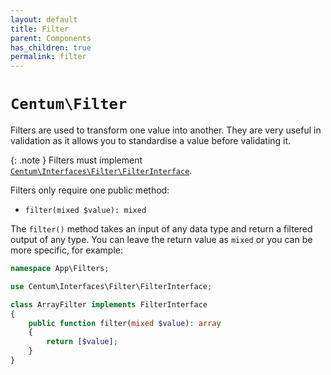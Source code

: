 ```yaml
---
layout: default
title: Filter
parent: Components
has_children: true
permalink: filter
---
```




# `Centum\Filter`

Filters are used to transform one value into another.
They are very useful in validation as it allows you to standardise a value before validating it.

{: .note }
Filters must implement [`Centum\Interfaces\Filter\FilterInterface`](https://github.com/SidRoberts/centum/blob/development/src/Interfaces/Filter/FilterInterface.php).

Filters only require one public method:

- `filter(mixed $value): mixed`

The `filter()` method takes an input of any data type and return a filtered output of any type.
You can leave the return value as `mixed` or you can be more specific, for example:

```php
namespace App\Filters;

use Centum\Interfaces\Filter\FilterInterface;

class ArrayFilter implements FilterInterface
{
    public function filter(mixed $value): array
    {
        return [$value];
    }
}
```
